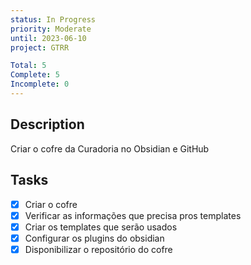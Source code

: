```yaml
---
status: In Progress
priority: Moderate
until: 2023-06-10
project: GTRR

Total: 5
Complete: 5
Incomplete: 0
---
```

## Description
Criar o cofre da Curadoria no Obsidian e GitHub

## Tasks
- [x] Criar o cofre
- [x] Verificar as informações que precisa pros templates
- [x] Criar os templates que serão usados
- [x] Configurar os plugins do obsidian
- [x] Disponibilizar o repositório do cofre